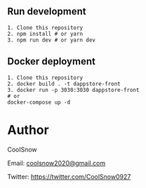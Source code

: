 ## Run development
    1. Clone this repository
    2. npm install # or yarn
    3. npm run dev # or yarn dev

## Docker deployment
    1. Clone this repository
    2. docker build . -t dappstore-front
    3. docker run -p 3030:3030 dappstore-front
    # or
    docker-compose up -d

# Author

CoolSnow

Email: coolsnow2020@gmail.com

Twitter: https://twitter.com/CoolSnow0927